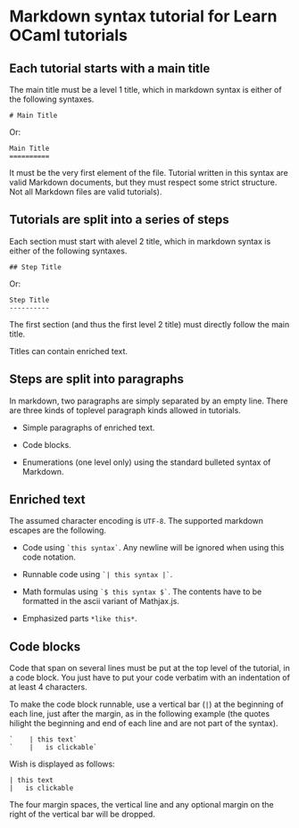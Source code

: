 Markdown syntax tutorial for Learn OCaml tutorials
==================================================

Each tutorial starts with a main title
--------------------------------------

The main title must be a level 1 title, which in markdown syntax is
either of the following syntaxes.

    # Main Title

Or:

    Main Title
    ==========

It must be the very first element of the file. Tutorial written in
this syntax are valid Markdown documents, but they must respect some
strict structure. Not all Markdown files are valid tutorials).

Tutorials are split into a series of steps
------------------------------------------

Each section must start with alevel 2 title, which in markdown syntax is
either of the following syntaxes.

    ## Step Title

Or:

    Step Title
    ----------

The first section (and thus the first level 2 title) must directly
follow the main title.

Titles can contain enriched text.

Steps are split into paragraphs
-------------------------------

In markdown, two paragraphs are simply separated by an empty line.
There are three kinds of toplevel paragraph kinds allowed in tutorials.

  * Simple paragraphs of enriched text.

  * Code blocks.

  * Enumerations (one level only) using the standard bulleted syntax
    of Markdown.

Enriched text
-------------

The assumed character encoding is `UTF-8`.
The supported markdown escapes are the following.

  * Code using `` `this syntax` ``. Any newline will be ignored when
    using this code notation.

  * Runnable code using `` `| this syntax |` ``.

  * Math formulas using `` `$ this syntax $` ``. The contents have to
    be formatted in the ascii variant of Mathjax.js.

  * Emphasized parts `*like this*`.

Code blocks
-----------

Code that span on several lines must be put at the top level of the
tutorial, in a code block. You just have to put your code verbatim
with an indentation of at least 4 characters.

To make the code block runnable, use a vertical bar (`|`) at the
beginning of each line, just after the margin, as in the following
example (the quotes hilight the beginning and end of each line and are
not part of the syntax).

    `    | this text`
    `    |   is clickable`

Wish is displayed as follows:

    | this text
    |   is clickable

The four margin spaces, the vertical line and any optional margin on
the right of the vertical bar will be dropped.